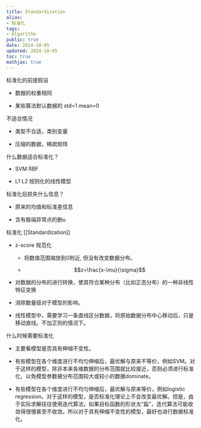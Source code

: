 ```yaml
---
title: Standardization
alias:
- 标准化
tags:
- Algorithm
public: true
date: 2024-10-05
updated: 2024-10-05
toc: true
mathjax: true
---
```


标准化的前提假设

  + 数据的权重相同

  + 某些算法默认数据的 std=1 mean=0

不适合情况

  + 类型不合适，类别变量

  + 压缩的数据，稀疏矩阵

什么数据适合标准化？

  + SVM RBF

  + L1 L2 规则化的线性模型

标准化后损失什么信息？

  + 原来的均值和标准差信息

  + 含有极端异常点的删u

标准化 [[Standardization]]

  + z-score 规范化
    + 将数值范围缩放到0附近, 但没有改变数据分布。

    + $$z=\frac{x-\mu}{\sigma}$$

  + 对数据的分布的进行转换，使其符合某种分布（比如正态分布）的一种非线性特征变换

  + 消除数量级对于模型的影响。

  + 线性模型中，需要学习一条直线区分数据，将原始数据分布中心移动后，只是移动直线。不加正则的情况下。



什么时候需要标准化

  + 主要看模型是否具有伸缩不变性。

  + 有些模型在各个维度进行不均匀伸缩后，最优解与原来不等价，例如SVM。对于这样的模型，除非本来各维数据的分布范围就比较接近，否则必须进行标准化，以免模型参数被分布范围较大或较小的数据dominate。

  + 有些模型在各个维度进行不均匀伸缩后，最优解与原来等价，例如logistic regression。对于这样的模型，是否标准化理论上不会改变最优解。但是，由于实际求解往往使用迭代算法，如果目标函数的形状太“扁”，迭代算法可能收敛得很慢甚至不收敛。所以对于具有伸缩不变性的模型，最好也进行数据标准化。
